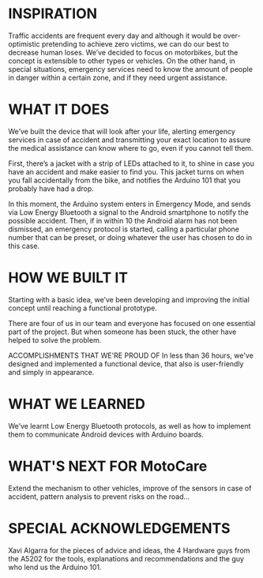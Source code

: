 # INSPIRATION
Traffic accidents are frequent every day and although it would be over-optimistic pretending to achieve zero victims, we can do our best to decrease human loses. We’ve decided to focus on motorbikes, but the concept is extensible to other types or vehicles. On the other hand, in special situations, emergency services need to know the amount of people in danger within a certain zone, and if they need urgent assistance.

# WHAT IT DOES
We’ve built the device that will look after your life, alerting emergency services in case of accident and transmitting your exact location to assure the medical assistance can know where to go, even if you cannot tell them.

First, there’s a jacket with a strip of LEDs attached to it, to shine in case you have an accident and make easier to find you. This jacket turns on when you fall accidentally from the bike, and notifies the Arduino 101 that you probably have had a drop.

In this moment, the Arduino system enters in Emergency Mode, and sends via Low Energy Bluetooth a signal to the Android smartphone to notify the possible accident. Then, if in within 10 the Android alarm has not been dismissed, an emergency protocol is started, calling a particular phone number that can be preset, or doing whatever the user has chosen to do in this case.

# HOW WE BUILT IT
Starting with a basic idea, we’ve been developing and improving the initial concept until reaching a functional prototype.

There are four of us in our team and everyone has focused on one essential part of the project. But when someone has been stuck, the other have helped to solve the problem.

ACCOMPLISHMENTS THAT WE'RE PROUD OF
In less than 36 hours, we've designed and implemented a functional device, that also is user-friendly and simply in appearance.

# WHAT WE LEARNED
We’ve learnt Low Energy Bluetooth protocols, as well as how to implement them to communicate Android devices with Arduino boards.

# WHAT'S NEXT FOR MotoCare
Extend the mechanism to other vehicles, improve of the sensors in case of accident, pattern analysis to prevent risks on the road…

# SPECIAL ACKNOWLEDGEMENTS
Xavi Algarra for the pieces of advice and ideas, the 4 Hardware guys from the A5202 for the tools, explanations and recommendations and the guy who lend us the Arduino 101.
